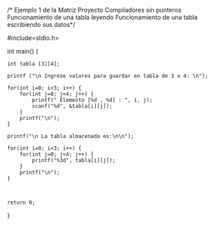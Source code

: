 /* Ejemplo 1 de la Matriz Proyecto Compiladores sin punteros
	Funcionamiento de una tabla leyendo
	Funcionamiento de una tabla escribiendo sus datos*/

#include<stdio.h>

int main() {
	
	int tabla [3][4];
	
	printf ("\n Ingrese valores para guardar en tabla de 3 x 4: \n");
	
	for(int i=0; i<3; i++) {
		for(int j=0; j<4; j++) {
			printf(" Elemento [%d , %d] : ", i, j);
			scanf("%d", &tabla[i][j]);
		}
		printf("\n");
	}
	
	printf("\n La tabla almacenada es:\n\n");
	
	for(int i=0; i<3; i++) {
		for(int j=0; j<4; j++) {
			printf("%3d", tabla[i][j]);
		}
		printf("\n");
	}
	

	
	return 0;
}
